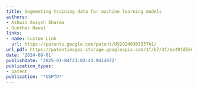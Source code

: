 ```yaml
---
title: Segmenting training data for machine learning models
authors:
- Ashwin Assysh Sharma
- Gunther Havel
links:
- name: Custom Link
  url: https://patents.google.com/patent/US20240303537A1/
url_pdf: https://patentimages.storage.googleapis.com/1f/b7/3f/ee49fd566a9c36/US20240303537A1.pdf
date: '2024-09-01'
publishDate: '2025-01-04T21:02:44.941407Z'
publication_types:
- patent
publication: '*USPTO*'
---
```

